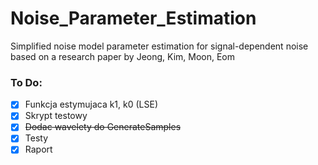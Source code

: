 # Noise_Parameter_Estimation
Simplified noise model parameter estimation for signal-dependent noise based on a research paper by Jeong, Kim, Moon, Eom

### To Do:
- [x] Funkcja estymujaca k1, k0 (LSE)
- [x] Skrypt testowy
- [x] ~~Dodac wavelety do GenerateSamples~~
- [x] Testy
- [x] Raport
